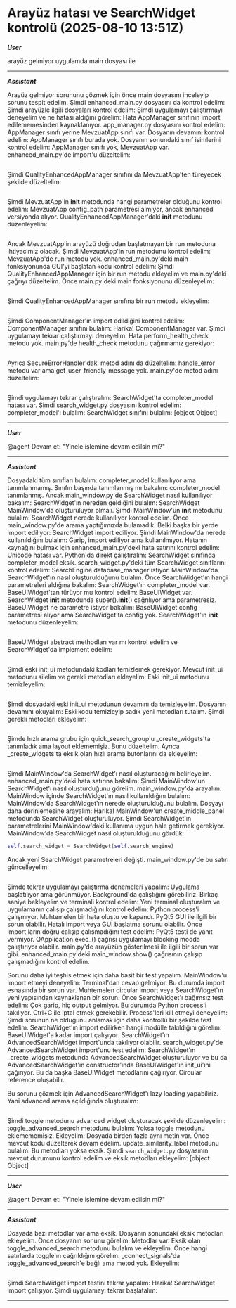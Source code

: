 <!-- Generated by SpecStory -->

# Arayüz hatası ve SearchWidget kontrolü (2025-08-10 13:51Z)

_**User**_

arayüz gelmiyor uygulamda main dosyası ile

---

_**Assistant**_

Arayüz gelmiyor sorununu çözmek için önce main dosyasını inceleyip sorunu tespit edelim. Şimdi enhanced_main.py dosyasını da kontrol edelim: Şimdi arayüzle ilgili dosyaları kontrol edelim: Şimdi uygulamayı çalıştırmayı deneyelim ve ne hatası aldığını görelim: Hata AppManager sınıfının import edilememesinden kaynaklanıyor. app_manager.py dosyasını kontrol edelim: AppManager sınıfı yerine MevzuatApp sınıfı var. Dosyanın devamını kontrol edelim: AppManager sınıfı burada yok. Dosyanın sonundaki sınıf isimlerini kontrol edelim: AppManager sınıfı yok, MevzuatApp var. enhanced_main.py'de import'u düzeltelim: 
```

```
Şimdi QualityEnhancedAppManager sınıfını da MevzuatApp'ten türeyecek şekilde düzeltelim: 
```

```
Şimdi MevzuatApp'in __init__ metodunda hangi parametreler olduğunu kontrol edelim: MevzuatApp config_path parametresi almıyor, ancak enhanced versiyonda alıyor. QualityEnhancedAppManager'daki __init__ metodunu düzenleyelim: 
```

```
Ancak MevzuatApp'in arayüzü doğrudan başlatmayan bir run metoduna ihtiyacımız olacak. Şimdi MevzuatApp'in run metodunu kontrol edelim: MevzuatApp'de run metodu yok. enhanced_main.py'deki main fonksiyonunda GUI'yi başlatan kodu kontrol edelim: Şimdi QualityEnhancedAppManager için bir run metodu ekleyelim ve main.py'deki çağrıyı düzeltelim. Önce main.py'deki main fonksiyonunu düzenleyelim: 
```

```
Şimdi QualityEnhancedAppManager sınıfına bir run metodu ekleyelim: 
```

```
Şimdi ComponentManager'ın import edildiğini kontrol edelim: ComponentManager sınıfını bulalım: Harika! ComponentManager var. Şimdi uygulamayı tekrar çalıştırmayı deneyelim: Hata perform_health_check metodu yok. main.py'de health_check metodunu çağırmamız gerekiyor: 
```

```
Ayrıca SecureErrorHandler'daki metod adını da düzeltelim: handle_error metodu var ama get_user_friendly_message yok. main.py'de metod adını düzeltelim: 
```

```
Şimdi uygulamayı tekrar çalıştıralım: SearchWidget'ta completer_model hatası var. Şimdi search_widget.py dosyasını kontrol edelim: completer_model'ı bulalım: SearchWidget sınıfını bulalım: [object Object]

---

_**User**_

@agent Devam et: "Yinele işlemine devam edilsin mi?"

---

_**Assistant**_

Dosyadaki tüm sınıfları bulalım: completer_model kullanılıyor ama tanımlanmamış. Sınıfın başında tanımlanmış mı bakalım: completer_model tanımlanmış. Ancak main_window.py'de SearchWidget nasıl kullanılıyor bakalım: SearchWidget'ın nereden geldiğini bulalım: SearchWidget MainWindow'da oluşturuluyor olmalı. Şimdi MainWindow'un __init__ metodunu bulalım: SearchWidget nerede kullanılıyor kontrol edelim. Önce main_window.py'de arama yaptığımızda bulamadık. Belki başka bir yerde import ediliyor: SearchWidget import ediliyor. Şimdi MainWindow'da nerede kullanıldığını bulalım: Garip, import ediliyor ama kullanılmıyor. Hatanın kaynağını bulmak için enhanced_main.py'deki hata satırını kontrol edelim: Unicode hatası var. Python'da direkt çalıştıralım: SearchWidget sınıfında completer_model eksik. search_widget.py'deki tüm SearchWidget sınıflarını kontrol edelim: SearchEngine database_manager istiyor. MainWindow'da SearchWidget'ın nasıl oluşturulduğunu bulalım. Önce SearchWidget'ın hangi parametreleri aldığına bakalım: SearchWidget'ın completer_model var. BaseUIWidget'tan türüyor mu kontrol edelim: BaseUIWidget var. SearchWidget __init__ metodunda super().__init__() çağrılıyor ama parametresiz. BaseUIWidget ne parametre istiyor bakalım: BaseUIWidget config parametresi alıyor ama SearchWidget'ta config yok. SearchWidget'ın __init__ metodunu düzenleyelim: 
```

```
BaseUIWidget abstract methodları var mı kontrol edelim ve SearchWidget'da implement edelim: 
```

```
Şimdi eski init_ui metodundaki kodları temizlemek gerekiyor. Mevcut init_ui metodunu silelim ve gerekli metodları ekleyelim: Eski init_ui metodunu temizleyelim: 
```

```
Şimdi dosyadaki eski init_ui metodunun devamını da temizleyelim. Dosyanın devamını okuyalım: Eski kodu temizleyip sadık yeni metodları tutalım. Şimdi gerekli metodları ekleyelim: 
```

```
Şimde hızlı arama grubu için quick_search_group'u _create_widgets'ta tanımladık ama layout eklememişiz. Bunu düzeltelim. Ayrıca _create_widgets'ta eksik olan hızlı arama butonlarını da ekleyelim: 
```

```
Şimdi MainWindow'da SearchWidget'ı nasıl oluşturacağını belirleyelim. enhanced_main.py'deki hata satırına bakalım: Şimdi MainWindow'un SearchWidget'ı nasıl oluşturduğunu görelim. main_window.py'da arayalım: MainWindow içinde SearchWidget'ın nasıl kullanıldığını bulalım: MainWindow'da SearchWidget'ın nerede oluşturulduğunu bulalım. Dosyayı daha derinlemesine arayalım: Harika! MainWindow'un create_middle_panel metodunda SearchWidget oluşturuluyor. Şimdi SearchWidget'ın parametrelerini MainWindow'daki kullanıma uygun hale getirmek gerekiyor. MainWindow'da SearchWidget nasıl oluşturulduğunu gördük:

```python
self.search_widget = SearchWidget(self.search_engine)
```

Ancak yeni SearchWidget parametreleri değişti. main_window.py'de bu satırı güncelleyelim: 
```

```
Şimde tekrar uygulamayı çalıştırma denemeleri yapalım: Uygulama başlatılıyor ama görünmüyor. Background'da çalıştığını görebiliriz. Birkaç saniye bekleyelim ve terminali kontrol edelim: Yeni terminal oluşturalım ve uygulamanın çalışıp çalışmadığını kontrol edelim: Python process'i çalışmıyor. Muhtemelen bir hata oluştu ve kapandı. PyQt5 GUI ile ilgili bir sorun olabilir. Hatalı import veya GUI başlatma sorunu olabilir. Önce import'ların doğru çalışıp çalışmadığını test edelim: PyQt5 testi de yanıt vermiyor. QApplication.exec_() çağrısı uygulamayı blocking modda çalıştırıyor olabilir. main.py'de arayüzün gösterilmesi ile ilgili bir sorun var gibi. enhanced_main.py'deki main_window.show() çağrısının çalışıp çalışmadığını kontrol edelim.

Sorunu daha iyi teşhis etmek için daha basit bir test yapalım. MainWindow'u import etmeyi deneyelim: Terminal'dan cevap gelmiyor. Bu durumda import esnasında bir sorun var. Muhtemelen circular import veya SearchWidget'ın yeni yapısından kaynaklanan bir sorun. Önce SearchWidget'ı bağımsız test edelim: Çok garip, hiç output gelmiyor. Bu durumda Python process'i takılıyor. Ctrl+C ile iptal etmek gerekebilir. Process'leri kill etmeyi deneyelim: Şimdi sorunun ne olduğunu anlamak için daha kontrollü bir şekilde test edelim. SearchWidget'ın import edilirken hangi modülle takıldığını görelim: BaseUIWidget'a kadar import çalışıyor. SearchWidget'ın AdvancedSearchWidget import'unda takılıyor olabilir. search_widget.py'de AdvancedSearchWidget import'unu test edelim: SearchWidget'ın _create_widgets metodunda AdvancedSearchWidget oluşturuluyor ve bu da AdvancedSearchWidget'ın constructor'ında BaseUIWidget'ın init_ui'ını çağırıyor. Bu da başka BaseUIWidget metodlarını çağırıyor. Circular reference oluşabilir.

Bu sorunu çözmek için AdvancedSearchWidget'ı lazy loading yapabiliriz. Yani advanced arama açıldığında oluşturalım: 
```

```
Şimdi toggle metodunu advanced widget oluşturacak şekilde düzenleyelim: toggle_advanced_search metodunu bulalım: Yoksa toggle metodunu eklemememişiz. Ekleyelim: Dosyada birden fazla aynı metin var. Önce mevcut kodu düzelterek devam edelim. update_similarity_label metodunu bulalım: Bu metodları yoksa eksik. Şimdi `search_widget.py` dosyasının mevcut durumunu kontrol edelim ve eksik metodları ekleyelim: [object Object]

---

_**User**_

@agent Devam et: "Yinele işlemine devam edilsin mi?"

---

_**Assistant**_

Dosyada bazı metodlar var ama eksik. Dosyanın sonundaki eksik metodları ekleyelim. Önce dosyanın sonunu görelim: Metodlar var. Eksik olan toggle_advanced_search metodunu bulalım ve ekleyelim. Önce hangi satırlarda toggle'ın çağrıldığını görelim: _connect_signals'da toggle_advanced_search'e bağlı ama metod yok. Ekleyelim: 
```

```
Şimdi SearchWidget import testini tekrar yapalım: Harika! SearchWidget import çalışıyor. Şimdi uygulamayı tekrar başlatalım: 

---

